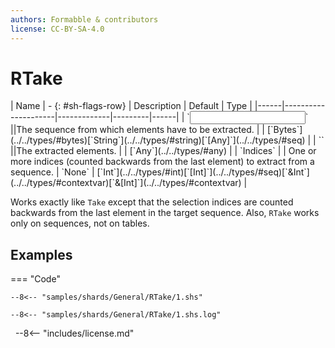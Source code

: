 ```yaml
---
authors: Formabble & contributors
license: CC-BY-SA-4.0
---
```



# RTake

<div class="sh-parameters" markdown="1">
| Name | - {: #sh-flags-row} | Description | Default | Type |
|------|---------------------|-------------|---------|------|
| `<input>` ||The sequence from which elements have to be extracted. | | [`Bytes`](../../types/#bytes)[`String`](../../types/#string)[`[Any]`](../../types/#seq) |
| `<output>` ||The extracted elements. | | [`Any`](../../types/#any) |
| `Indices` |  | One or more indices (counted backwards from the last element) to extract from a sequence. | `None` | [`Int`](../../types/#int)[`[Int]`](../../types/#seq)[`&Int`](../../types/#contextvar)[`&[Int]`](../../types/#contextvar) |

</div>

Works exactly like `Take` except that the selection indices are counted backwards from the last element in the target sequence. Also, `RTake` works only on sequences, not on tables.

## Examples

=== "Code"

  ```x86asm linenums="1"
  --8<-- "samples/shards/General/RTake/1.shs"
  ```

  ```
  --8<-- "samples/shards/General/RTake/1.shs.log"
  ```
&nbsp;
--8<-- "includes/license.md"

